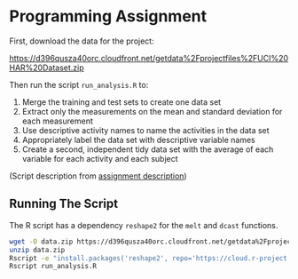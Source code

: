 Programming Assignment
======================

First, download the data for the project:

<https://d396qusza40orc.cloudfront.net/getdata%2Fprojectfiles%2FUCI%20HAR%20Dataset.zip>

Then run the script `run_analysis.R` to:

1.  Merge the training and test sets to create one data set
2.  Extract only the measurements on the mean and standard deviation for
    each measurement
3.  Use descriptive activity names to name the activities in the data
    set
4.  Appropriately label the data set with descriptive variable names
5.  Create a second, independent tidy data set with the average of each
    variable for each activity and each subject

(Script description from [assignment description][1])

Running The Script
------------------
The R script has a dependency ``reshape2`` for the ``melt`` and ``dcast``
functions.

```bash
wget -O data.zip https://d396qusza40orc.cloudfront.net/getdata%2Fprojectfiles%2FUCI%20HAR%20Dataset.zip
unzip data.zip
Rscript -e "install.packages('reshape2', repo='https://cloud.r-project.org')"
Rscript run_analysis.R
```

[1]: https://www.coursera.org/learn/data-cleaning/peer/FIZtT/getting-and-cleaning-data-course-project
